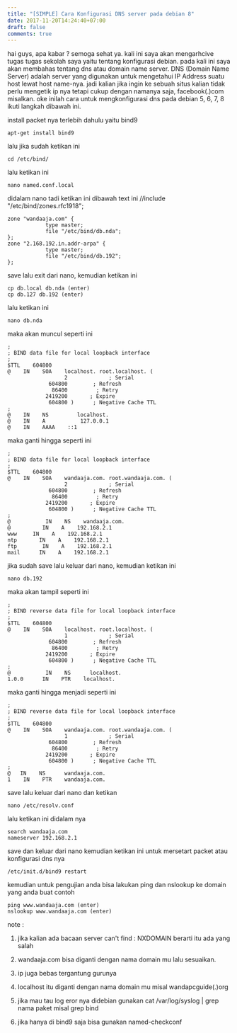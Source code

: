 ```yaml
---
title: "[SIMPLE] Cara Konfigurasi DNS server pada debian 8"
date: 2017-11-20T14:24:40+07:00
draft: false
comments: true
---
```


hai guys, apa kabar ? semoga sehat ya. kali ini saya akan mengarhcive tugas tugas sekolah saya yaitu tentang konfigurasi debian. pada kali ini saya akan membahas tentang dns atau domain name server. DNS (Domain Name Server) adalah server yang digunakan untuk mengetahui IP Address suatu host lewat host name-nya. jadi kalian jika ingin ke sebuah situs kalian tidak perlu mengetik ip nya tetapi cukup dengan namanya saja, facebook(.)com misalkan. oke inilah cara untuk mengkonfigurasi dns pada debian 5, 6, 7, 8 ikuti langkah dibawah ini.

install packet nya terlebih dahulu yaitu bind9
```
apt-get install bind9
```

lalu jika sudah ketikan ini
```
cd /etc/bind/
```

lalu ketikan ini
```
nano named.conf.local
```

didalam nano tadi ketikan ini dibawah text ini //include "/etc/bind/zones.rfc1918"; 
```
zone "wandaaja.com" {
            type master;
            file "/etc/bind/db.nda";
};
zone "2.168.192.in.addr-arpa" {
            type master;
            file "/etc/bind/db.192";
}; 
```

save lalu exit dari nano, kemudian ketikan ini 
```
cp db.local db.nda (enter)
cp db.127 db.192 (enter)
```

lalu ketikan ini 
```
nano db.nda
```

maka akan muncul seperti ini 
```
;
; BIND data file for local loopback interface
;
$TTL    604800
@    IN    SOA    localhost. root.localhost. (
                  2             ; Serial
             604800        ; Refresh
              86400         ; Retry
            2419200       ; Expire
             604800 )      ; Negative Cache TTL
;
@    IN    NS         localhost.
@    IN    A           127.0.0.1
@    IN    AAAA    ::1
```

maka ganti hingga seperti ini 
```
;
; BIND data file for local loopback interface
;
$TTL    604800
@    IN    SOA    wandaaja.com. root.wandaaja.com. (
                  2             ; Serial
             604800        ; Refresh
              86400         ; Retry
            2419200       ; Expire
             604800 )      ; Negative Cache TTL
;
@           IN    NS    wandaaja.com.
@          IN    A    192.168.2.1
www     IN    A    192.168.2.1
ntp       IN    A    192.168.2.1
ftp        IN    A    192.168.2.1
mail      IN    A    192.168.2.1
```

jika sudah save lalu keluar dari nano, kemudian ketikan ini 
```
nano db.192
```

maka akan tampil seperti ini 
```
;
; BIND reverse data file for local loopback interface
;
$TTL    604800
@    IN    SOA    localhost. root.localhost. (
                  1             ; Serial
             604800        ; Refresh
              86400         ; Retry
            2419200       ; Expire
             604800 )      ; Negative Cache TTL
;
@           IN    NS      localhost.
1.0.0      IN    PTR    localhost.
```

maka ganti hingga menjadi seperti ini 
```
;
; BIND reverse data file for local loopback interface
;
$TTL    604800
@    IN    SOA    wandaaja.com. root.wandaaja.com. (
                  1             ; Serial
             604800        ; Refresh
              86400         ; Retry
            2419200       ; Expire
             604800 )      ; Negative Cache TTL
;
@   IN    NS      wandaaja.com.
1    IN    PTR    wandaaja.com.
```

save lalu keluar dari nano dan ketikan
```
nano /etc/resolv.conf
```

lalu ketikan ini didalam nya
```
search wandaaja.com
nameserver 192.168.2.1
```

save dan keluar dari nano kemudian ketikan ini untuk mersetart packet atau konfigurasi dns nya
```
/etc/init.d/bind9 restart
```

kemudian untuk pengujian anda bisa lakukan ping dan nslookup ke domain yang anda buat contoh
```
ping www.wandaaja.com (enter)
nslookup www.wandaaja.com (enter)
```

note : 

1. jika kalian ada bacaan server can't find : NXDOMAIN berarti itu ada yang salah

2. wandaaja.com bisa diganti dengan nama domain mu lalu sesuaikan.

3. ip juga bebas tergantung gurunya

4. localhost itu diganti dengan nama domain mu misal wandapcguide(.)org

5. jika mau tau log eror nya didebian gunakan cat /var/log/syslog  | grep nama paket misal grep bind

6. jika hanya di bind9 saja bisa gunakan named-checkconf 

